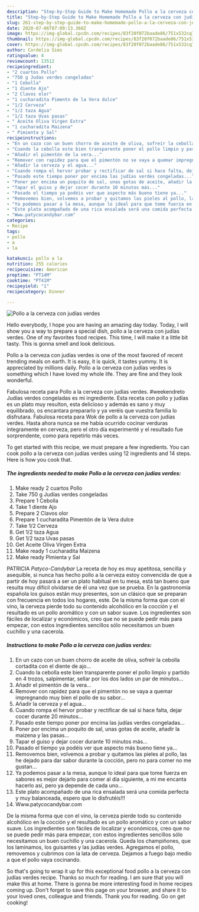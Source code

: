 ```yaml
---
description: "Step-by-Step Guide to Make Homemade Pollo a la cerveza con judías verdes"
title: "Step-by-Step Guide to Make Homemade Pollo a la cerveza con judías verdes"
slug: 261-step-by-step-guide-to-make-homemade-pollo-a-la-cerveza-con-judias-verdes
date: 2020-07-06T07:09:13.360Z
image: https://img-global.cpcdn.com/recipes/83f20f072baade86/751x532cq70/pollo-a-la-cerveza-con-judias-verdes-foto-principal.jpg
thumbnail: https://img-global.cpcdn.com/recipes/83f20f072baade86/751x532cq70/pollo-a-la-cerveza-con-judias-verdes-foto-principal.jpg
cover: https://img-global.cpcdn.com/recipes/83f20f072baade86/751x532cq70/pollo-a-la-cerveza-con-judias-verdes-foto-principal.jpg
author: Cordelia Sims
ratingvalue: 4
reviewcount: 13512
recipeingredient:
- "2 cuartos Pollo"
- "750 g Judas verdes congeladas"
- "1 Cebolla"
- "1 diente Ajo"
- "2 Clavos olor"
- "1 cucharadita Pimentn de la Vera dulce"
- "1/2 Cerveza"
- "1/2 taza Agua"
- "1/2 taza Uvas pasas"
- " Aceite Oliva Virgen Extra"
- "1 cucharadita Maizena"
- " Pimienta y Sal"
recipeinstructions:
- "En un cazo con un buen chorro de aceite de oliva, sofreír la cebolla cortadita con el diente de ajo..."
- "Cuando la cebolla este bien transparente poner el pollo limpio y partido en 4 trozos, salpimentar, sellar por los dos lados un par de minutos..."
- "Añadir el pimentón de la vera..."
- "Remover con rapidez para que el pimentón no se vaya a quemar impregnando muy bien el pollo de su sabor..."
- "Añadir la cerveza y el agua..."
- "Cuando rompa el hervor probar y rectificar de sal si hace falta, dejar cocer durante 20 minutos..."
- "Pasado este tiempo poner por encima las judías verdes congeladas..."
- "Poner por encima un poquito de sal, unas gotas de aceite, añadir la maizena y las pasas..."
- "Tapar el guiso y dejar cocer durante 10 minutos más..."
- "Pasado el tiempo ya podéis ver que aspecto más bueno tiene ya..."
- "Removemos bien, volvemos a probar y quitamos las pieles al pollo, las he dejado para dar sabor durante la cocción, pero no para comer no me gustan..."
- "Ya podemos pasar a la mesa, aunque lo ideal para que tome fuerza en sabores es mejor dejarlo para comer al día siguiente, a mi me encanta hacerlo así, pero ya depende de cada uno..."
- "Este plato acompañado de una rica ensalada será una comida perfecta y muy balanceada, espero que lo disfrutéis!!!"
- "Www.patycocandybar.com"
categories:
- Recipe
tags:
- pollo
- a
- la

katakunci: pollo a la 
nutrition: 255 calories
recipecuisine: American
preptime: "PT14M"
cooktime: "PT41M"
recipeyield: "1"
recipecategory: Dinner

---
```



![Pollo a la cerveza con judías verdes](https://img-global.cpcdn.com/recipes/83f20f072baade86/751x532cq70/pollo-a-la-cerveza-con-judias-verdes-foto-principal.jpg)

Hello everybody, I hope you are having an amazing day today. Today, I will show you a way to prepare a special dish, pollo a la cerveza con judías verdes. One of my favorites food recipes. This time, I will make it a little bit tasty. This is gonna smell and look delicious.

Pollo a la cerveza con judías verdes is one of the most favored of recent trending meals on earth. It is easy, it is quick, it tastes yummy. It is appreciated by millions daily. Pollo a la cerveza con judías verdes is something which I have loved my whole life. They are fine and they look wonderful.

Fabulosa receta para Pollo a la cerveza con judías verdes. #weekendreto Judías verdes congeladas es mi ingrediente. Esta receta con pollo y judías es un plato muy resulton, esta delicioso y además es sano y muy equilibrado, os encantara prepararlo y ya veréis que vuestra familia lo disfrutara. Fabulosa receta para Wok de pollo a la cerveza con judías verdes. Hasta ahora nunca se me había ocurrido cocinar verduras íntegramente en cerveza, pero el otro día experimenté y el resultado fue sorprendente, como para repetirlo más veces.


To get started with this recipe, we must prepare a few ingredients. You can cook pollo a la cerveza con judías verdes using 12 ingredients and 14 steps. Here is how you cook that.

<!--inarticleads1-->

##### The ingredients needed to make Pollo a la cerveza con judías verdes:

1. Make ready 2 cuartos Pollo
1. Take 750 g Judías verdes congeladas
1. Prepare 1 Cebolla
1. Take 1 diente Ajo
1. Prepare 2 Clavos olor
1. Prepare 1 cucharadita Pimentón de la Vera dulce
1. Take 1/2 Cerveza
1. Get 1/2 taza Agua
1. Get 1/2 taza Uvas pasas
1. Get  Aceite Oliva Virgen Extra
1. Make ready 1 cucharadita Maizena
1. Make ready  Pimienta y Sal


PATRICIA *Patyco-Candybar* La receta de hoy es muy apetitosa, sencilla y asequible, si nunca has hecho pollo a la cerveza estoy convencida de que a partir de hoy pasará a ser un plato habitual en tu mesa, está tan bueno que resulta muy difícil olvidarse de él una vez que se prueba. En la gastronomía española los guisos están muy presentes, son un clásico que se preparan con frecuencia en todos los hogares, este. De la misma forma que con el vino, la cerveza pierde todo su contenido alcohólico en la cocción y el resultado es un pollo aromático y con un sabor suave. Los ingredientes son fáciles de localizar y económicos, creo que no se puede pedir más para empezar, con estos ingredientes sencillos sólo necesitamos un buen cuchillo y una cacerola. 

<!--inarticleads2-->

##### Instructions to make Pollo a la cerveza con judías verdes:

1. En un cazo con un buen chorro de aceite de oliva, sofreír la cebolla cortadita con el diente de ajo...
1. Cuando la cebolla este bien transparente poner el pollo limpio y partido en 4 trozos, salpimentar, sellar por los dos lados un par de minutos...
1. Añadir el pimentón de la vera...
1. Remover con rapidez para que el pimentón no se vaya a quemar impregnando muy bien el pollo de su sabor...
1. Añadir la cerveza y el agua...
1. Cuando rompa el hervor probar y rectificar de sal si hace falta, dejar cocer durante 20 minutos...
1. Pasado este tiempo poner por encima las judías verdes congeladas...
1. Poner por encima un poquito de sal, unas gotas de aceite, añadir la maizena y las pasas...
1. Tapar el guiso y dejar cocer durante 10 minutos más...
1. Pasado el tiempo ya podéis ver que aspecto más bueno tiene ya...
1. Removemos bien, volvemos a probar y quitamos las pieles al pollo, las he dejado para dar sabor durante la cocción, pero no para comer no me gustan...
1. Ya podemos pasar a la mesa, aunque lo ideal para que tome fuerza en sabores es mejor dejarlo para comer al día siguiente, a mi me encanta hacerlo así, pero ya depende de cada uno...
1. Este plato acompañado de una rica ensalada será una comida perfecta y muy balanceada, espero que lo disfrutéis!!!
1. Www.patycocandybar.com


De la misma forma que con el vino, la cerveza pierde todo su contenido alcohólico en la cocción y el resultado es un pollo aromático y con un sabor suave. Los ingredientes son fáciles de localizar y económicos, creo que no se puede pedir más para empezar, con estos ingredientes sencillos sólo necesitamos un buen cuchillo y una cacerola. Queda los champiñones, que los laminamos, los guisantes y las judías verdes. Agregamos el pollo, removemos y cubrimos con la lata de cerveza. Dejamos a fuego bajo medio a que el pollo vaya cocinando. 

So that's going to wrap it up for this exceptional food pollo a la cerveza con judías verdes recipe. Thanks so much for reading. I am sure that you will make this at home. There is gonna be more interesting food in home recipes coming up. Don't forget to save this page on your browser, and share it to your loved ones, colleague and friends. Thank you for reading. Go on get cooking!
